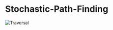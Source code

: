 # Stochastic-Path-Finding

![Traversal](https://user-images.githubusercontent.com/111198614/218105886-a1e598f5-3f8c-415a-8c16-9a62232584b6.jpg)
